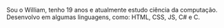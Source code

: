 Sou o William, tenho 19 anos e atualmente estudo ciência da computação. Desenvolvo em algumas linguagens, como: HTML, CSS, JS, C# e C. 

<!---
williamlab123/williamlab123 is a ✨ special ✨ repository because its `README.md` (this file) appears on your GitHub profile.
You can click the Preview link to take a look at your changes.
--->
